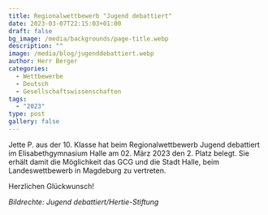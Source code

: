 ```yaml
---
title: Regionalwettbewerb "Jugend debattiert"
date: 2023-03-07T22:15:03+01:00
draft: false
bg_image: /media/backgrounds/page-title.webp
description: ""
image: /media/blog/jugenddebattiert.webp
author: Herr Berger
categories:
  - Wettbewerbe
  - Deutsch
  - Gesellschaftswissenschaften
tags:
  - "2023"
type: post
gallery: false
---
```

Jette P. aus der 10. Klasse hat beim Regionalwettbewerb Jugend debattiert im Elisabethgymnasium Halle am 02. März 2023 den 2. Platz belegt. Sie erhält damit die Möglichkeit das GCG und die Stadt Halle, beim Landeswettbewerb in Magdeburg zu vertreten. 

Herzlichen Glückwunsch!

_Bildrechte: Jugend debattiert/Hertie-Stiftung_
